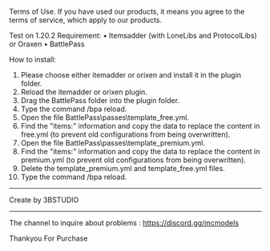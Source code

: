 Terms of Use.
If you have used our products, it means you agree to the terms of service, which apply to our products.

Test on 1.20.2
Requirement: 
• Itemsadder (with LoneLibs and ProtocolLibs) or Oraxen
• BattlePass

How to install:
1. Please choose either itemadder or orixen and install it in the plugin folder.
2. Reload the itemadder or orixen plugin.
3. Drag the BattlePass folder into the plugin folder.
4. Type the command /bpa reload.
5. Open the file BattlePass\passes\template_free.yml.
6. Find the "items:" information and copy the data to replace the content in free.yml (to prevent old configurations from being overwritten).
7. Open the file BattlePass\passes\template_premium.yml.
8. Find the "items:" information and copy the data to replace the content in premium.yml (to prevent old configurations from being overwritten).
9. Delete the template_premium.yml and template_free.yml files.
10. Type the command /bpa reload.

--------------------------

Create by 3BSTUDIO

--------------------------

The channel to inquire about problems : https://discord.gg/mcmodels

Thankyou For Purchase
